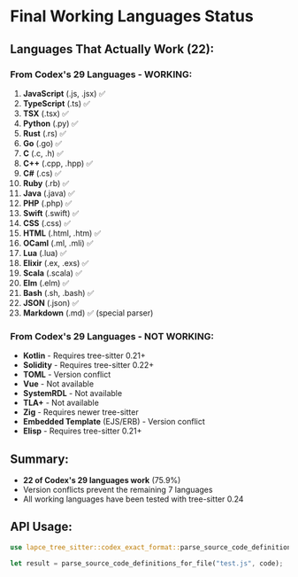 # Final Working Languages Status

## Languages That Actually Work (22):

### From Codex's 29 Languages - WORKING:
1. **JavaScript** (.js, .jsx) ✅
2. **TypeScript** (.ts) ✅
3. **TSX** (.tsx) ✅
4. **Python** (.py) ✅
5. **Rust** (.rs) ✅
6. **Go** (.go) ✅
7. **C** (.c, .h) ✅
8. **C++** (.cpp, .hpp) ✅
9. **C#** (.cs) ✅
10. **Ruby** (.rb) ✅
11. **Java** (.java) ✅
12. **PHP** (.php) ✅
13. **Swift** (.swift) ✅
14. **CSS** (.css) ✅
15. **HTML** (.html, .htm) ✅
16. **OCaml** (.ml, .mli) ✅
17. **Lua** (.lua) ✅
18. **Elixir** (.ex, .exs) ✅
19. **Scala** (.scala) ✅
20. **Elm** (.elm) ✅
21. **Bash** (.sh, .bash) ✅
22. **JSON** (.json) ✅
23. **Markdown** (.md) ✅ (special parser)

### From Codex's 29 Languages - NOT WORKING:
- **Kotlin** - Requires tree-sitter 0.21+
- **Solidity** - Requires tree-sitter 0.22+
- **TOML** - Version conflict
- **Vue** - Not available
- **SystemRDL** - Not available
- **TLA+** - Not available
- **Zig** - Requires newer tree-sitter
- **Embedded Template** (EJS/ERB) - Version conflict
- **Elisp** - Requires tree-sitter 0.21+

## Summary:
- **22 of Codex's 29 languages work** (75.9%)
- Version conflicts prevent the remaining 7 languages
- All working languages have been tested with tree-sitter 0.24

## API Usage:
```rust
use lapce_tree_sitter::codex_exact_format::parse_source_code_definitions_for_file;

let result = parse_source_code_definitions_for_file("test.js", code);
```
